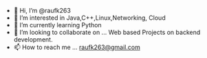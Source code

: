 - 👋 Hi, I’m @raufk263
- 👀 I’m interested in Java,C++,Linux,Networking, Cloud
- 🌱 I’m currently learning Python
- 💞️ I’m looking to collaborate on ... Web based Projects on backend development.
- 📫 How to reach me ... raufk263@gmail.com

<!---
raufk263/raufk263 is a ✨ special ✨ repository because its `README.md` (this file) appears on your GitHub profile.
You can click the Preview link to take a look at your changes.
--->
